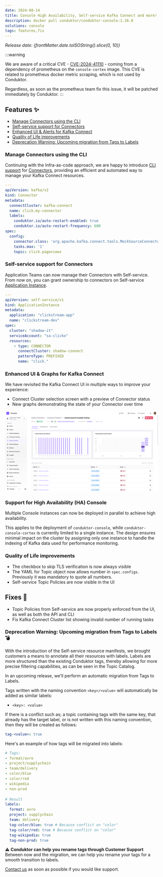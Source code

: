 ```yaml
---
date: 2024-08-14
title: Console High Availability, Self-service Kafka Connect and more!
description: docker pull conduktor/conduktor-console:1.26.0
solutions: console
tags: features,fix
---
```


*Release date: {frontMatter.date.toISOString().slice(0, 10)}*

:::warning

We are aware of a critical CVE - [CVE-2024-41110](https://avd.aquasec.com/nvd/2024/cve-2024-41110/) - coming from a dependency of prometheus on the `console-cortex` image. This CVE is related to prometheus docker metric scraping, which is not used by Conduktor. 

Regardless, as soon as the prometheus team fix this issue, it will be patched immediately by Conduktor. 
:::

## Features ✨

- [Manage Connectors using the CLI](#manage-connectors-using-the-cli)
- [Self-service support for Connectors](#self-service-support-for-connectors)
- [Enhanced UI & Alerts for Kafka Connect](#enhanced-ui--alerts-for-kafka-connect)
- [Quality of Life improvements](#quality-of-life-improvements)
- [Deprecation Warning: Upcoming migration from Tags to Labels](#deprecation-warning-upcoming-migration-from-tags-to-labels-)


### Manage Connectors using the CLI
Continuing with the Infra-as-code approach, we are happy to introduce [CLI support](https://docs.conduktor.io/platform/reference/cli-reference/) for [Connectors](https://docs.conduktor.io/platform/reference/resource-reference/kafka/#connector), providing an efficient and automated way to manage your Kafka Connect resources.

````yaml
---
apiVersion: kafka/v2
kind: Connector
metadata:
  connectCluster: kafka-connect
  name: click.my-connector
  labels:
    conduktor.io/auto-restart-enabled: true
    conduktor.io/auto-restart-frequency: 600
spec:
  config:
    connector.class: 'org.apache.kafka.connect.tools.MockSourceConnector'
    tasks.max: '1'
    topic: click.pageviews
````

### Self-service support for Connectors
Application Teams can now manage their Connectors with Self-service.  
From now on, you can grant ownership to connectors on Self-service [Application Instance](https://docs.conduktor.io/platform/reference/resource-reference/self-service/#application-instance).
````yaml
---
apiVersion: self-service/v1
kind: ApplicationInstance
metadata:
  application: "clickstream-app"
  name: "clickstream-dev"
spec:
  cluster: "shadow-it"
  serviceAccount: "sa-clicko"
  resources:
    - type: CONNECTOR
      connectCluster: shadow-connect
      patternType: PREFIXED
      name: "click."
````

### Enhanced UI & Graphs for Kafka Connect
We have revisited the Kafka Connect UI in multiple ways to improve your experience:
- Connect Cluster selection screen with a preview of Connector status
- New graphs demonstrating the state of your Connector over time

![Kafka Connect Graphs](/images/changelog/platform/v26/console-connect-graphs.png)

### Support for High Availability (HA) Console
Multiple Console instances can now be deployed in parallel to achieve high availability. 

This applies to the deployment of `conduktor-console`, while `conduktor-console-cortex` is currently limited to a single instance. The design ensures minimal impact on the cluster by assigning only one instance to handle the indexing of Kafka data used for performance monitoring.

### Quality of Life improvements
- The checkbox to skip TLS verification is now always visible
- The YAML for Topic object now allows number in `spec.configs`. Previously it was mandatory to quote all numbers.
- Self-service Topic Policies are now visible in the UI

## Fixes 🔨
- Topic Policies from Self-service are now properly enforced from the UI, as well as both the API and CLI
- Fix Kafka Connect Cluster list showing invalid number of running tasks

### Deprecation Warning: Upcoming migration from Tags to Labels 💣
With the introduction of the Self-service resource manifests, we brought customers a means to annotate all their resources with labels. Labels are more structured than the existing Conduktor tags, thereby allowing for more precise filtering capabilities, as can be seen in the Topic Catalog.

In an upcoming release, we'll perform an automatic migration from Tags to Labels.  

Tags written with the naming convention `<key>/<value>` will automatically be added as similar labels:
- `<key>: <value>`  

If there is a conflict such as; a topic containing tags with the same key, that already has the target label, or is not written with this naming convention, then they will be created as follows:
````yaml
tag-<value>: true
````

Here's an example of how tags will be migrated into labels:
````yaml
# Tags:
- format/avro
- project/supplychain
- team/delivery
- color/blue
- color/red
- wikipedia
- non-prod

# Result
labels:
  format: avro
  project: supplychain
  team: delivery
  tag-color/blue: true # Because conflict on "color"
  tag-color/red: true # Because conflict on "color"
  tag-wikipedia: true
  tag-non-prod: true
````


⚠️ **Conduktor can help you rename tags through Customer Support**  
Between now and the migration, we can help you rename your tags for a smooth transition to labels.  

[Contact us](https://support.conduktor.io/) as soon as possible if you would like support.